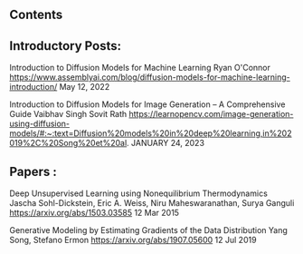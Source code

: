 
Contents
------------


Introductory Posts:
-------------------
Introduction to Diffusion Models for Machine Learning
Ryan O'Connor
https://www.assemblyai.com/blog/diffusion-models-for-machine-learning-introduction/
May 12, 2022



Introduction to Diffusion Models for Image Generation – A Comprehensive Guide
Vaibhav Singh
Sovit Rath
https://learnopencv.com/image-generation-using-diffusion-models/#:~:text=Diffusion%20models%20in%20deep%20learning,in%202019%2C%20Song%20et%20al.
JANUARY 24, 2023



Papers :
--------
Deep Unsupervised Learning using Nonequilibrium Thermodynamics
Jascha Sohl-Dickstein, Eric A. Weiss, Niru Maheswaranathan, Surya Ganguli
https://arxiv.org/abs/1503.03585
12 Mar 2015

Generative Modeling by Estimating Gradients of the Data Distribution
Yang Song, Stefano Ermon
https://arxiv.org/abs/1907.05600
12 Jul 2019
